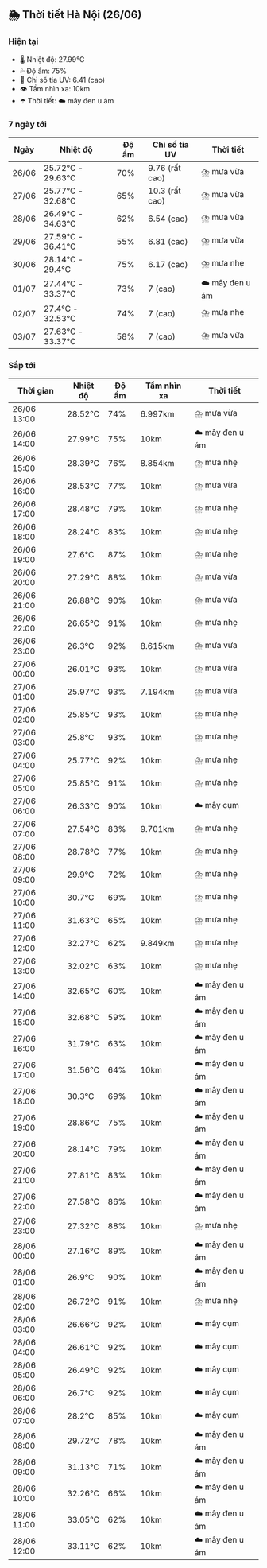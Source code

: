 ## 🌦️ Thời tiết Hà Nội (26/06)

### Hiện tại

- 🌡️ Nhiệt độ: 27.99℃
- 💦 Độ ẩm: 75%
- 🌟 Chỉ số tia UV: 6.41 (cao)
- 👁️ Tầm nhìn xa: 10km
- ☂️ Thời tiết: ☁️ mây đen u ám

### 7 ngày tới

| Ngày | Nhiệt độ | Độ ẩm | Chỉ số tia UV | Thời tiết |
| --- | --- | --- | --- | --- |
| 26/06 | 25.72℃ - 29.63℃ | 70% | 9.76 (rất cao) | ⛈️ mưa vừa |
| 27/06 | 25.77℃ - 32.68℃ | 65% | 10.3 (rất cao) | ⛈️ mưa vừa |
| 28/06 | 26.49℃ - 34.63℃ | 62% | 6.54 (cao) | ⛈️ mưa vừa |
| 29/06 | 27.59℃ - 36.41℃ | 55% | 6.81 (cao) | ⛈️ mưa vừa |
| 30/06 | 28.14℃ - 29.4℃ | 75% | 6.17 (cao) | ⛈️ mưa nhẹ |
| 01/07 | 27.44℃ - 33.37℃ | 73% | 7 (cao) | ☁️ mây đen u ám |
| 02/07 | 27.4℃ - 32.53℃ | 74% | 7 (cao) | ⛈️ mưa nhẹ |
| 03/07 | 27.63℃ - 33.37℃ | 58% | 7 (cao) | ⛈️ mưa vừa |

### Sắp tới

| Thời gian | Nhiệt độ | Độ ẩm | Tầm nhìn xa | Thời tiết |
| --- | --- | --- | --- | --- |
| 26/06 13:00 | 28.52℃ | 74% | 6.997km | ⛈️ mưa vừa |
| 26/06 14:00 | 27.99℃ | 75% | 10km | ☁️ mây đen u ám |
| 26/06 15:00 | 28.39℃ | 76% | 8.854km | ⛈️ mưa nhẹ |
| 26/06 16:00 | 28.53℃ | 77% | 10km | ⛈️ mưa vừa |
| 26/06 17:00 | 28.48℃ | 79% | 10km | ⛈️ mưa nhẹ |
| 26/06 18:00 | 28.24℃ | 83% | 10km | ⛈️ mưa nhẹ |
| 26/06 19:00 | 27.6℃ | 87% | 10km | ⛈️ mưa nhẹ |
| 26/06 20:00 | 27.29℃ | 88% | 10km | ⛈️ mưa vừa |
| 26/06 21:00 | 26.88℃ | 90% | 10km | ⛈️ mưa vừa |
| 26/06 22:00 | 26.65℃ | 91% | 10km | ⛈️ mưa nhẹ |
| 26/06 23:00 | 26.3℃ | 92% | 8.615km | ⛈️ mưa vừa |
| 27/06 00:00 | 26.01℃ | 93% | 10km | ⛈️ mưa vừa |
| 27/06 01:00 | 25.97℃ | 93% | 7.194km | ⛈️ mưa vừa |
| 27/06 02:00 | 25.85℃ | 93% | 10km | ⛈️ mưa nhẹ |
| 27/06 03:00 | 25.8℃ | 93% | 10km | ⛈️ mưa nhẹ |
| 27/06 04:00 | 25.77℃ | 92% | 10km | ⛈️ mưa nhẹ |
| 27/06 05:00 | 25.85℃ | 91% | 10km | ⛈️ mưa nhẹ |
| 27/06 06:00 | 26.33℃ | 90% | 10km | ☁️ mây cụm |
| 27/06 07:00 | 27.54℃ | 83% | 9.701km | ⛈️ mưa nhẹ |
| 27/06 08:00 | 28.78℃ | 77% | 10km | ⛈️ mưa nhẹ |
| 27/06 09:00 | 29.9℃ | 72% | 10km | ⛈️ mưa nhẹ |
| 27/06 10:00 | 30.7℃ | 69% | 10km | ⛈️ mưa nhẹ |
| 27/06 11:00 | 31.63℃ | 65% | 10km | ⛈️ mưa nhẹ |
| 27/06 12:00 | 32.27℃ | 62% | 9.849km | ⛈️ mưa nhẹ |
| 27/06 13:00 | 32.02℃ | 63% | 10km | ⛈️ mưa nhẹ |
| 27/06 14:00 | 32.65℃ | 60% | 10km | ☁️ mây đen u ám |
| 27/06 15:00 | 32.68℃ | 59% | 10km | ☁️ mây đen u ám |
| 27/06 16:00 | 31.79℃ | 63% | 10km | ☁️ mây đen u ám |
| 27/06 17:00 | 31.56℃ | 64% | 10km | ☁️ mây đen u ám |
| 27/06 18:00 | 30.3℃ | 69% | 10km | ☁️ mây đen u ám |
| 27/06 19:00 | 28.86℃ | 75% | 10km | ☁️ mây đen u ám |
| 27/06 20:00 | 28.14℃ | 79% | 10km | ☁️ mây đen u ám |
| 27/06 21:00 | 27.81℃ | 83% | 10km | ☁️ mây đen u ám |
| 27/06 22:00 | 27.58℃ | 86% | 10km | ☁️ mây đen u ám |
| 27/06 23:00 | 27.32℃ | 88% | 10km | ⛈️ mưa nhẹ |
| 28/06 00:00 | 27.16℃ | 89% | 10km | ☁️ mây đen u ám |
| 28/06 01:00 | 26.9℃ | 90% | 10km | ☁️ mây đen u ám |
| 28/06 02:00 | 26.72℃ | 91% | 10km | ⛈️ mưa nhẹ |
| 28/06 03:00 | 26.66℃ | 92% | 10km | ☁️ mây cụm |
| 28/06 04:00 | 26.61℃ | 92% | 10km | ☁️ mây cụm |
| 28/06 05:00 | 26.49℃ | 92% | 10km | ☁️ mây cụm |
| 28/06 06:00 | 26.7℃ | 92% | 10km | ☁️ mây cụm |
| 28/06 07:00 | 28.2℃ | 85% | 10km | ☁️ mây cụm |
| 28/06 08:00 | 29.72℃ | 78% | 10km | ☁️ mây đen u ám |
| 28/06 09:00 | 31.13℃ | 71% | 10km | ☁️ mây đen u ám |
| 28/06 10:00 | 32.26℃ | 66% | 10km | ☁️ mây đen u ám |
| 28/06 11:00 | 33.05℃ | 62% | 10km | ☁️ mây đen u ám |
| 28/06 12:00 | 33.11℃ | 62% | 10km | ☁️ mây đen u ám |
